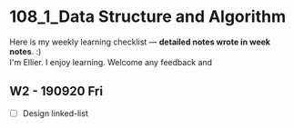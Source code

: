 # 108_1_Data Structure and Algorithm
Here is my weekly learning checklist — **detailed notes wrote in week notes**. :)  
I'm Ellier. I enjoy learning. Welcome any feedback and   　　
  
## W2 - 190920 Fri
- [ ] Design linked-list
